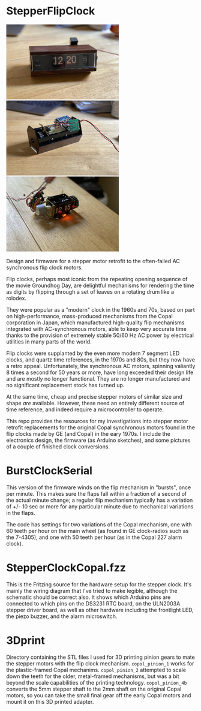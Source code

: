 # StepperFlipClock

<img alt="Copal - assembled" src="https://raw.githubusercontent.com/dpwe/StepperFlipClock/main/pics/copal_assembled.jpg" width=300 height=200> <img alt="Copal - back off" src="https://raw.githubusercontent.com/dpwe/StepperFlipClock/main/pics/copal_backoff.jpg" width=300 height=200> <img alt="Copal - mechanism" src="https://raw.githubusercontent.com/dpwe/StepperFlipClock/main/pics/copal_mechanism.jpg" width=300 height=200>

Design and firmware for a stepper motor retrofit to the often-failed AC synchronous flip clock motors.

Flip clocks, perhaps most iconic from the repeating opening sequence of the movie Groundhog Day, are delightful mechanisms for rendering the time as digits by flipping through a set of leaves on a rotating drum like a rolodex.

They were popular as a "modern" clock in the 1960s and 70s, based on part on high-performance, mass-produced mechanisms from the Copal corporation in Japan, which manufactured high-quality flip mechanisms integrated with AC-synchronous motors, able to keep very accurate time thanks to the provision of extremely stable 50/60 Hz AC power by electrical utilities in many parts of the world.

Flip clocks were supplanted by the even more modern 7 segment LED clocks, and quartz time references, in the 1970s and 80s, but they now have a retro appeal. Unfortunately, the synchronous AC motors, spinning valiantly 8 times a second for 50 years or more, have long exceeded their design life and are mostly no longer functional.  They are no longer manufactured and no significant replacement stock has turned up.

At the same time, cheap and precise stepper motors of similar size and shape *are* available.  However, these need an entirely different source of time reference, and indeed require a microcontroller to operate.

This repo provides the resources for my investigations into stepper motor retrofit replacements for the original Copal synchronous motors found in the flip clocks made by GE (and Copal) in the eary 1970s.  I include the electronics design, the firmware (as Arduino sketches), and some pictures of a couple of finished clock conversions.

# BurstClockSerial

This version of the firmware winds on the flip mechanism in "bursts", once per minute.  This makes sure the flaps fall within a fraction of a second of the actual minute change; a regular flip mechanism typically has a variation of +/- 10 sec or more for any particular minute due to mechanical variations in the flaps.

The code has settings for two variations of the Copal mechanism, one with 60 teeth per hour on the main wheel (as found in GE clock-radios such as the 7-4305), and one with 50 teeth per hour (as in the Copal 227 alarm clock).

# StepperClockCopal.fzz

This is the Fritzing source for the hardware setup for the stepper clock.  It's mainly the wiring diagram that I've tried to make legible, although the schematic should be correct also.  It shows which Arduino pins are connected to which pins on the DS3231 RTC board, on the ULN2003A stepper driver board, as well as other hardware including the frontlight LED, the piezo buzzer, and the alarm microswitch.

# 3Dprint

Directory containing the STL files I used for 3D printing pinion gears to mate the stepper motors with the flip clock mechanism.  `copol_pinion_1` works for the plastic-framed Copal mechanims.  `copol_pinion_2` attempted to scale down the teeth for the older, metal-framed mechanisms, but was a bit beyond the scale capabilities of the printing technology.  `copol_pinion_4b` converts the 5mm stepper shaft to the 2mm shaft on the original Copal motors, so you can take the small final gear off the early Copal motors and mount it on this 3D printed adapter.

